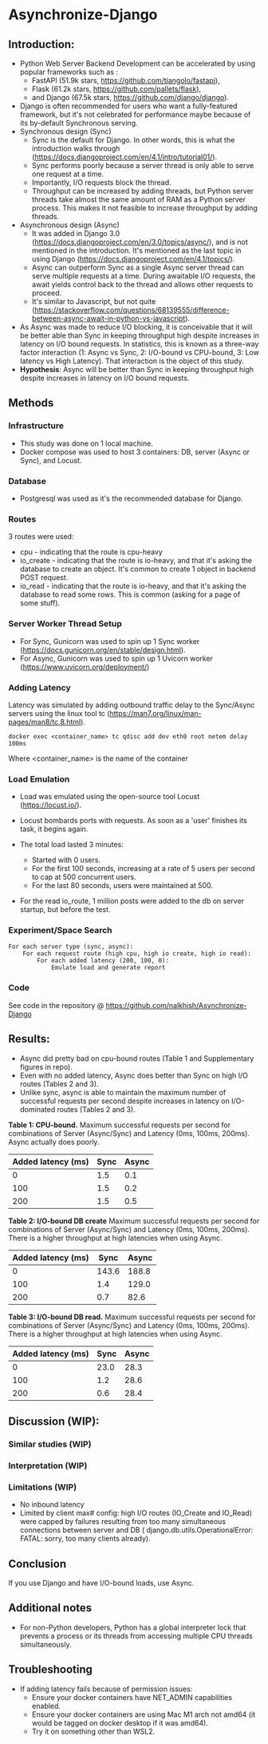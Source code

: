 # Asynchronize-Django

## Introduction:
* Python Web Server Backend Development can be accelerated by using popular frameworks such as :
    * FastAPI (51.9k stars, https://github.com/tiangolo/fastapi),
    * Flask (61.2k stars, https://github.com/pallets/flask),
    * and Django (67.5k stars, https://github.com/django/django). 
* Django is often recommended for users who want a fully-featured framework, but it's not celebrated for performance maybe because of its by-default Synchronous serving.
* Synchronous design (Sync)
    * Sync is the default for Django. In other words, this is what the introduction walks through (https://docs.djangoproject.com/en/4.1/intro/tutorial01/). 
    * Sync performs poorly because a server thread is only able to serve one request at a time. 
    * Importantly, I/O requests block the thread. 
    * Throughput can be increased by adding threads, but Python server threads take almost the same amount of RAM as a Python server process. This makes it not feasible to increase throughput by adding threads.
* Asynchronous design (Async)
    * It was added in Django 3.0 (https://docs.djangoproject.com/en/3.0/topics/async/), and is not mentioned in the introduction. It's mentioned as the last topic in using Django (https://docs.djangoproject.com/en/4.1/topics/). 
    * Async can outperform Sync as a single Async server thread can serve multiple requests at a time. During awaitable I/O requests, the await yields control back to the thread and allows other requests to proceed. 
    * It's similar to Javascript, but not quite (https://stackoverflow.com/questions/68139555/difference-between-async-await-in-python-vs-javascript).
* As Async was made to reduce I/O blocking, it is conceivable that it will be better able than Sync in keeping throughput high despite increases in latency on I/O bound requests. In statistics, this is known as a three-way factor interaction (1: Async vs Sync, 2: I/O-bound vs CPU-bound, 3: Low latency vs High Latency). That interaction is the object of this study.
* **Hypothesis**: Async will be better than Sync in keeping throughput high despite increases in latency on I/O bound requests.


## Methods

### Infrastructure


* This study was done on 1 local machine.
* Docker compose was used to host 3 containers: DB, server (Async or Sync), and Locust.


### Database

* Postgresql was used as it's the recommended database for Django.

### Routes

3 routes were used:
* cpu - indicating that the route is cpu-heavy
* io_create - indicating that the route is io-heavy, and that it's asking the database to create an object. It's common to create 1 object in backend POST request.
* io_read - indicating that the route is io-heavy, and that it's asking the database to read some rows. This is common (asking for a page of some stuff).

### Server Worker Thread Setup

* For Sync, Gunicorn was used to spin up 1 Sync worker (https://docs.gunicorn.org/en/stable/design.html).
* For Async, Gunicorn was used to spin up 1 Uvicorn worker (https://www.uvicorn.org/deployment/)

### Adding Latency

Latency was simulated by adding outbound traffic delay to the Sync/Async servers using the linux tool tc (https://man7.org/linux/man-pages/man8/tc.8.html).

`docker exec <container_name> tc qdisc add dev eth0 root netem delay 100ms`

Where <container_name> is the name of the container

### Load Emulation

* Load was emulated using the open-source tool Locust (https://locust.io/).
* Locust bombards ports with requests. As soon as a 'user' finishes its task, it begins again.
* The total load lasted 3 minutes:
    * Started with 0 users.
    * For the first 100 seconds, increasing at a rate of 5 users per second to cap at 500 concurrent users.
    * For the last 80 seconds, users were maintained at 500.

* For the read io_route, 1 million posts were added to the db on server startup, but before the test.

### Experiment/Space Search

```
For each server type (sync, async):
    For each request route (high cpu, high io create, high io read):
        For each added latency (200, 100, 0):
            Emulate load and generate report
```

### Code

See code in the repository @ https://github.com/nalkhish/Asynchronize-Django


## Results:

- Async did pretty bad on cpu-bound routes (Table 1 and Supplementary figures in repo).
- Even with no added latency, Async does better than Sync on high I/O routes (Tables 2 and 3).
- Unlike sync, async is able to maintain the maximum number of successful requests per second despite increases in latency on I/O-dominated routes (Tables 2 and 3).


**Table 1: CPU-bound.** Maximum successful requests per second for combinations of Server (Async/Sync) and Latency (0ms, 100ms, 200ms). Async actually does poorly.

| Added latency (ms) | Sync | Async
| ----------- | ----------- | ----------- |
| 0 | 1.5 | 0.1|
| 100  | 1.5 | 0.2|
| 200  | 1.5 | 0.5|

**Table 2: I/O-bound DB create** Maximum successful requests per second for combinations of Server (Async/Sync) and Latency (0ms, 100ms, 200ms). There is a higher throughput at high latencies when using Async.

| Added latency (ms) | Sync | Async
| ----------- | ----------- | ----------- |
| 0 | 143.6 | 188.8|
| 100 | 1.4 | 129.0|
| 200 | 0.7 | 82.6|

**Table 3: I/O-bound DB read.** Maximum successful requests per second for combinations of Server (Async/Sync) and Latency (0ms, 100ms, 200ms). There is a higher throughput at high latencies when using Async.

| Added latency (ms) | Sync | Async
| ----------- | ----------- | ----------- |
| 0 | 23.0 | 28.3|
| 100 | 1.2 | 28.6|
| 200 | 0.6 | 28.4|

## Discussion (WIP):

### Similar studies (WIP)
### Interpretation (WIP)
### Limitations (WIP)

* No inbound latency
* Limited by client max# config: high I/O routes (IO_Create and IO_Read) were capped by failures resulting from too many simultaneous connections between server and DB ( django.db.utils.OperationalError: FATAL:  sorry, too many clients already). 

## Conclusion

If you use Django and have I/O-bound loads, use Async.

## Additional notes

* For non-Python developers, Python has a global interpreter lock that prevents a process or its threads from accessing multiple CPU threads simultaneously.


## Troubleshooting

* If adding latency fails because of permission issues:
    * Ensure your docker containers have NET_ADMIN capabilities enabled.
    * Ensure your docker containers are using Mac M1 arch not amd64 (it would be tagged on docker desktop if it was amd64).
    * Try it on something other than WSL2.